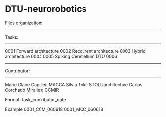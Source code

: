 # DTU-neurorobotics
Files organization:

____________________
Tasks:
____________________
0001 Forward architecture 
0002 Reccurent architecture 
0003 Hybrid architecture 
0004 
0005 Spiking Cerebellum DTU
0006 
____________________
Contributor:
____________________
Marie Claire Capolei: MACCA
Silvia Tolu: STOLUarchitecture 
Carlos Corchado Miralles: CCMIR

Format:
task_contributor_date

Example
0001_CCM_060618
0001_MCC_060618
